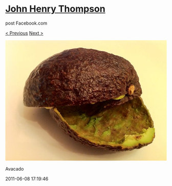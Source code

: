 # [John Henry Thompson](../README.md)
post Facebook.com

[< Previous](2011-06-08-1.md) [Next >](2011-06-08-3.md)

[![](../media/2011-06-08/Table-Avacado.jpg)](../README.md)

Avacado

2011-06-08 17:19:46